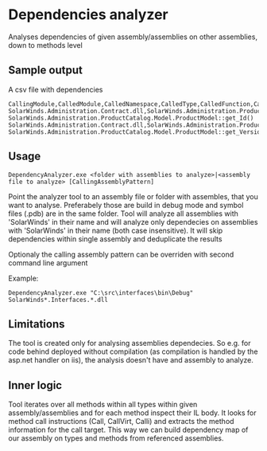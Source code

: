 # Dependencies analyzer

Analyses dependencies of given assembly/assemblies on other assemblies, down to methods level

## Sample output

A csv file with dependencies

```csv
CallingModule,CalledModule,CalledNamespace,CalledType,CalledFunction,CalledFunctionSignature
SolarWinds.Administration.Contract.dll,SolarWinds.Administration.ProductCatalog.Model,SolarWinds.Administration.ProductCatalog.Model,ProductModel,get_Id,System.String SolarWinds.Administration.ProductCatalog.Model.ProductModel::get_Id()
SolarWinds.Administration.Contract.dll,SolarWinds.Administration.ProductCatalog.Model,SolarWinds.Administration.ProductCatalog.Model,ProductModel,get_Version,System.Version SolarWinds.Administration.ProductCatalog.Model.ProductModel::get_Version()
```

## Usage

```console
DependencyAnalyzer.exe <folder with assemblies to analyze>|<assembly file to analyze> [CallingAssemblyPattern] 
```

Point the analyzer tool to an assembly file or folder with assembles, that you want to analyse. Preferabely those are build in debug mode and symbol files (.pdb) are in the same folder.
Tool will analyze all assemblies with 'SolarWinds' in their name and will analyze only dependecies on assemblies with 'SolarWinds' in their name (both case insensitive). It will skip dependencies within single assembly and deduplicate the results

Optionaly the calling assembly pattern can be overriden with second command line argument

Example:

```console
DependencyAnalyzer.exe "C:\src\interfaces\bin\Debug" SolarWinds*.Interfaces.*.dll
```

## Limitations

The tool is created only for analysing assemblies dependecies. So e.g. for code behind deployed without compilation (as compilation is handled by the asp.net handler on iis), the analysis doesn't have and assembly to analyze. 

## Inner logic
Tool iterates over all methods within all types within given assembly/assemblies and for each method inspect their IL body. It looks for method call instructions (Call, CallVirt, Calli) and extracts the method information for the call target. This way we can build dependency map of our assembly on types and methods from referenced assemblies.